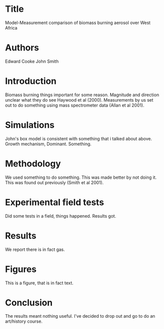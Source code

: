 # Title
Model-Measurement comparison of biomass burning aerosol
over West Africa

# Authors
Edward Cooke
John Smith

# Introduction
Biomass burning things important for some reason. Magnitude
and direction unclear what they do see Haywood et al (2000).
Measurements by us set out to do something using mass 
spectrometer data (Allan et al 2001).

# Simulations
John's box model is consistent with something that i talked
about above. Growth mechanism, Dominant. Something.

# Methodology
We used something to do something. This was made better by 
not doing it. This was found out previously (Smith et al 2001).

# Experimental field tests
Did some tests in a field, things happened. Results got.

# Results
We report there is in fact gas.

# Figures
This is a figure, that is in fact text.

# Conclusion
The results meant nothing useful. I've decided to drop out and
go to do an art/history course.